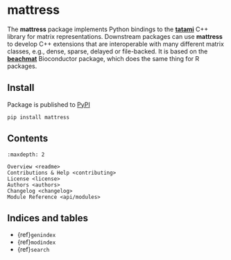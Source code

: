 # mattress

The **mattress** package implements Python bindings to the [**tatami**](https://github.com/tatami-inc) C++ library for matrix representations.
Downstream packages can use **mattress** to develop C++ extensions that are interoperable with many different matrix classes, e.g., dense, sparse, delayed or file-backed.
It is based on the [**beachmat**](https://bioconductor/packages/beachmat) Bioconductor package, which does the same thing for R packages.

## Install

Package is published to [PyPI](https://pypi.org/project/mattress/)

```shell
pip install mattress
```

## Contents

```{toctree}
:maxdepth: 2

Overview <readme>
Contributions & Help <contributing>
License <license>
Authors <authors>
Changelog <changelog>
Module Reference <api/modules>
```

## Indices and tables

* {ref}`genindex`
* {ref}`modindex`
* {ref}`search`

[Sphinx]: http://www.sphinx-doc.org/
[Markdown]: https://daringfireball.net/projects/markdown/
[reStructuredText]: http://www.sphinx-doc.org/en/master/usage/restructuredtext/basics.html
[MyST]: https://myst-parser.readthedocs.io/en/latest/
